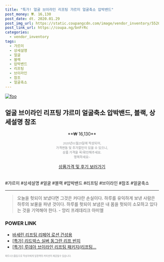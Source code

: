 ```yaml
--- 
title: "특가! 얼굴 브이라인 리프팅 갸르미 얼굴축소 압박밴드" 
post_money: ₩. 16,130 
post_date: dt. 2020.01.29 
post_img_url: https://static.coupangcdn.com/image/vendor_inventory/5520/d5054a61cf9e1ca05c3f0d7d1b085375b4e6ffa8a0462dd27b3a19cede0e.jpg 
post_link_url: https://coupa.ng/bnFrRc 
categories: 
  - vendor_inventory 
tags: 
  - 갸르미 
  - 상세설명 
  - 얼굴 
  - 블랙 
  - 압박밴드 
  - 리프팅 
  - 브이라인 
  - 참조 
  - 얼굴축소 
--- 
```

[![foo](https://static.coupangcdn.com/image/vendor_inventory/5520/d5054a61cf9e1ca05c3f0d7d1b085375b4e6ffa8a0462dd27b3a19cede0e.jpg)](https://coupa.ng/bnFrRc) 

## 얼굴 브이라인 리프팅 갸르미 얼굴축소 압박밴드, 블랙, 상세설명 참조 
<p style="text-align: center;">**₩ 16,130**</p> 
<p style="text-align: center;"><span style="color: #898c8f; font-family: Georgia,Times,serif; font-size: 0.75em;">2020년01월29일에 작성되어, <br>가격변동 및 추가할인이 있을 수 있으니,<br> 상품 가격을 꼭!확인해주세요.<br>행복하세요~</span> 
</p>	 
<div markdown="0" style="text-align: center;"><a href="https://coupa.ng/bnFrRc" class="btn btn--success">상품가격 및 후기 보러가기</a></div> 
<br><br> 
  #갸르미 #상세설명 #얼굴 #블랙 #압박밴드 #리프팅 #브이라인 #참조 #얼굴축소 
<hr> 

> 오늘을 헛되이 보냈다면 그것은 커다란 손실이다. 하루를 유익하게 보낸 사람은 하루의 보물을 파낸 것이다. 하루를 헛되이 보냄은 내 몸을 헛되이 소모하고 있다는 것을 기억해야 한다. - 앙리 프레데리크 아미엘 


### POWER LINK

* <a href="https://blog.naver.com/fasyy4321/221780846704" target="_blank">바세린 리프팅 리페어 로션 건성용</a>
* <a href="https://blog.naver.com/an0733/221788271074" target="_blank">[특가] 리드박스 실버 동그란 리프 반지</a>
* <a href="https://blog.naver.com/santokki14/221790610901" target="_blank">[특가] 루데아 브이라인 리프팅 패키지(리프팅...</a>

<span style="color: #898c8f; font-family: Georgia,Times,serif; font-size: 0.55em;">파트너스활동으로 작성자에게 일정액의 커미션이 제공될수 있습니다.</span> 
